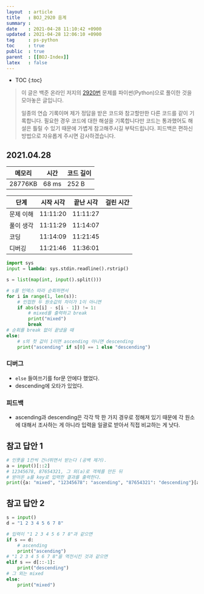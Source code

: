 ```yaml
---
layout  : article
title   : BOJ_2920 음계
summary : 
date    : 2021-04-28 11:10:42 +0900
updated : 2021-04-28 12:06:10 +0900
tag     : ps-python
toc     : true
public  : true
parent  : [[BOJ-Index]]
latex   : false
---
```

* TOC
{:toc}

> 이 글은 백준 온라인 저지의 [2920번](https://www.acmicpc.net/problem/2920) 문제를 파이썬(Python)으로 풀이한 것을 모아놓은 글입니다.
>
> 일종의 연습 기록이며 제가 정답을 받은 코드와 참고할만한 다른 코드를 같이 기록합니다. 필요한 경우 코드에 대한 해설을 기록합니다만 코드는 통과했어도 해설은 틀릴 수 있기 때문에 가볍게 참고해주시길 부탁드립니다. 피드백은 편하신 방법으로 자유롭게 주시면 감사하겠습니다.

## 2021.04.28

| 메모리    | 시간   | 코드 길이 |
| --------- | -----  | --------- |
| 28776KB   | 68 ms  | 252 B     |

| 단계      | 시작 시각 | 끝난 시각 | 걸린 시간 |
| --------- | --------- | --------- | --------- |
| 문제 이해 | 11:11:20  | 11:11:27  |           |
| 풀이 생각 | 11:11:29  | 11:14:07  |           |
| 코딩      | 11:14:09  | 11:21:45  |           |
| 디버깅    | 11:21:46  | 11:36:01  |           |

```python
import sys
input = lambda: sys.stdin.readline().rstrip()

s = list(map(int, input().split()))

# s를 인덱스 따라 순회하면서
for i in range(1, len(s)):
    # 인접한 두 원솟값의 차이가 1이 아니면
    if abs(s[i] - s[i - 1]) != 1:
        # mixed를 출력하고 break
        print("mixed")
        break
# 순회를 break 없이 끝냈을 때
else:
    # s의 첫 값이 1이면 ascending 아니면 descending
    print("ascending" if s[0] == 1 else "descending")
```

### 디버그

* `else` 들여쓰기를 for문 안에다 했었다.
* descending에 오타가 있었다.

### 피드백

* ascending과 descending은 각각 딱 한 가지 경우로 정해져 있기 때문에 각 원소에 대해서 조사하는 게 아니라 입력을 일괄로 받아서 직접 비교하는 게 낫다.

## 참고 답안 1

```python
# 인풋을 1칸씩 건너뛰면서 받는다 (공백 제거).
a = input()[::2]
# 12345678, 87654321, 그 외(a)로 객체를 만든 뒤
# 받아온 a를 key로 입력한 결과를 출력한다.
print({a: "mixed", "12345678": "ascending", "87654321": "descending"}[a])
```

## 참고 답안 2

```python
s = input()
d = "1 2 3 4 5 6 7 8"

# 입력이 "1 2 3 4 5 6 7 8"과 같으면
if s == d:
    # ascending
    print("ascending")
# "1 2 3 4 5 6 7 8"을 역전시킨 것과 같으면
elif s == d[::-1]:
    print("descending")
# 그 외는 mixed
else:
    print("mixed")
```
